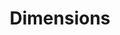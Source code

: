 ---
bigquery: https://console.cloud.google.com/bigquery?p=covid-19-dimensions-ai&page=table&d=data&t=publications
contributors: Digital Science, https://www.digital-science.com/
cost: Free for personal, non-commercial use.
description: Dimensions contains more than 100 million publications, ranging from
  articles published in scholarly journals, books and book chapters, to preprints
  and conference proceedings. All publications are contextualized with linked data
  sets, funding, publications, patents, clinical trials, and policy documents. You
  can also view associated categories, funders, institutions, and researcher profiles.
documentation: https://docs.dimensions.ai/bigquery/index.html
last_edit: 04/06/2022, 19:50:03
location: https://www.dimensions.ai/products/free/
maintained_by: Digital Science, https://www.digital-science.com/
schema_fields:
- funding_chf
- brief_title
- external_ids
- priority_date
- reference_ids
- source_id
- original_title
- publication_date
- journal_lists
- end_year
- pages
- research_org_state_names
- category_for
- altmetrics
- type
- conditions
- interventions
- isbn
- funder_orgs
- kind
- associated_grant_ids
- eisbn
- cpc
- publisher
- acronyms
- funding_amount
- funding_usd
- funder_org_cities
- linkout
- grant_number
- conference
- proceedings_title
- labels
- date_inserted
- assignee_countries
- citations
- publication_year
- associated_publication_arxiv_id
- date_normal
- repository_id
- granted_year
- category_bra
- expiration_year
- funding_cny
- name
- funding_eur
- pmcid
- investigators
- filing_date
- research_org_cities
- language
- repository_name
- family_id
- funding_nzd
- start_date
- metrics
- volume
- legal_status
- priority_year
- granted_date
- funding_details
- resulting_publication_doi
- funder_countries
- book_series_title
- arxiv_id
- gender
- date
- date_print
- abstract
- category_hra
- associated_publication_id
- acronym
- doi
- organisation_details
- funding_cad
- start_year
- aliases
- resulting_publication_ids
- relationships
- current_assignee_orgs
- inventor_names
- original_assignee_orgs
- book_title
- wikipedia_url
- current_assignee
- funding_jpy
- category_icrp_ct
- concepts
- email_address
- parent_id
- journal
- category_icrp_cso
- issue
- categories
- research_org_countries
- category_hrcs_hc
- application_number
- date_imported_gbq
- associated_publication_doi
- funder_org_acronyms
- pmid
- created_date
- filing_status
- legal_events
- citations_count
- open_access_categories_v2
- filing_year
- citation_string
- date_online
- researcher_ids
- address
- current_assignee_countries
- registry
- funder_org_countries
- research_orgs
- foa_number
- clinical_trial_ids
- expiration_date
- status
- established
- open_access_categories
- category_uoa
- links
- description
- funding_gbp
- family_count
- title
- subtitles
- phase
- end_date
- active_years
- original_assignee_countries
- research_org_country_names
- assignee_orgs
- associated_publication_pmid
- original_abstract
- original_assignee
- funding_aud
- funding_currency
- family_members_ids
- category_sdg
- year
- editors
- publication_ids
- supporting_grant_ids
- types
- research_org_state_codes
- acknowledgements
- funder_org_state_codes
- cited_by_ids
- repository_url
- patent_ids
- research_org_city_names
- mesh_terms
- category_hrcs_rac
- jurisdiction
- mesh_headings
- date_modified
- ipcr
- id
- category_rcdc
- authors
- embargo_date
- license
- funder_org
shortname: dimensions
tags:
- scholarly literature
- patents
- funding
- clinical trials
- academic profiles
terms_of_use: 'Use of both the Dimensions COVID-19 dataset and full Dimensions dataset
  are subject to the Dimensions Terms of use: https://www.dimensions.ai/policies-terms-legal '
title: Dimensions
uuid: dcff88bd-fe6b-4fdb-8159-809bf9d7bc1c
---